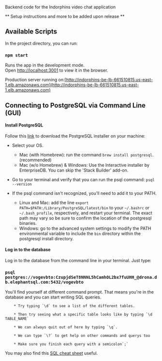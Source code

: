 Backend code for the Indorphins video chat application

** Setup instructions and more to be added upon release **

## Available Scripts

In the project directory, you can run:

### `npm start`

Runs the app in the development mode.<br />
Open [http://localhost:3001](http://localhost:3001) to view it in the browser.

Production server running on:[http://indorphins-be-lb-661510815.us-east-1.elb.amazonaws.com](http://indorphins-be-lb-661510815.us-east-1.elb.amazonaws.com)

## Connecting to PostgreSQL via Command Line (GUI)

#### Install PostgreSQL

Follow this [link](https://www.postgresql.org/download/) to download the PostgreSQL installer on your machine:

- Select your OS.

  - Mac (with Homebrew): run the command `brew install postgresql`. (recommended)
  - Mac (w/o Homebrew) & Windows: Use the Interactive installer by EnterpriseDB. You can skip the 'Stack Builder' add-on.

- Go to your terminal and verify that you can run the psql command: `psql --version`

- If the psql command isn't recognized, you'll need to add it to your PATH.
  - Linux and Mac: add the line `export PATH=$PATH:/Library/PostgreSQL/latest/bin` to your `~/.bashrc` or `~/.bash_profile`, respectively, and restart your terminal. The exact path may vary so be sure to confirm the location of the postgresql binaries.
  - Windows: go to the advanced system settings to modify the PATH environmental variable to include the `bin` directory within the postgresql install directory.

#### Log in to the database

Log in to the database from the command line in your terminal. Just type:

### `psql postgres://vogevbto:CzupjdSeT8NNNL5hCamhOL2bx7fuUHH_@drona.db.elephantsql.com:5432/vogevbto`

You'll find yourself at different command prompt. That means you're in the database and you can start writing SQL queries.

        * Try typing `\d` to see a list of the different tables.

        * Then try seeing what a specific table looks like by typing `\d TABLE_NAME`

        * We can always quit out of here by typing `\q`.

        * We can type `\?` to get help on other commands and querys too

        * Make sure you finish each query with a semicolon`;`

You may also find this [SQL cheat sheet](http://www.cheat-sheets.org/saved-copy/sqlcheetsheet.gif) useful.
